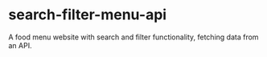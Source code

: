# search-filter-menu-api
A food menu website with search and filter functionality, fetching data from an API.
